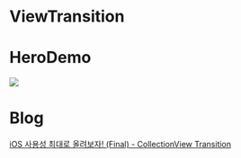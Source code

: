 # ViewTransition

# HeroDemo
![](/ViewTransition/HeroDemo.gif)

# Blog
[iOS 사용성 최대로 올려보자! (Final) - CollectionView Transition](https://hucet.tistory.com/20)
